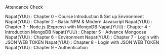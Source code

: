 Attendance Check

Napat(YUU) : Chapter 0 - Course Introduction & Set up Environment
Napat(YUU) : Chapter 2 - Basic NPM & Modern Javascript
Napat(YUU) : Chapter 3 - Node.js (Express) with MongoDB
Napat(YUU) : Chapter 4 - Introduction MongoDB
Napat(YUU) : Chapter 5 - Advance Mongoose
Napat(YUU) : Chapter 6 - Environment
Napat(YUU) : Chapter 7 - Login with JSON WEB TOKEN
Napat(YUU) : Chapter 8 - Login with JSON WEB TOKEN
Napat(YUU) : Chapter 9 - Authentication